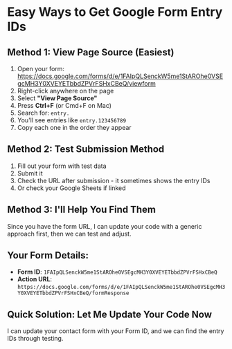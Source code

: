 # Easy Ways to Get Google Form Entry IDs

## Method 1: View Page Source (Easiest)

1. Open your form: https://docs.google.com/forms/d/e/1FAIpQLSenckW5me1StAROhe0VSEgcMH3Y0XVEYETbbdZPVrFSHxCBeQ/viewform
2. Right-click anywhere on the page
3. Select **"View Page Source"**
4. Press **Ctrl+F** (or Cmd+F on Mac)
5. Search for: `entry.`
6. You'll see entries like `entry.123456789`
7. Copy each one in the order they appear

## Method 2: Test Submission Method

1. Fill out your form with test data
2. Submit it
3. Check the URL after submission - it sometimes shows the entry IDs
4. Or check your Google Sheets if linked

## Method 3: I'll Help You Find Them

Since you have the form URL, I can update your code with a generic approach first, then we can test and adjust.

## Your Form Details:
- **Form ID**: `1FAIpQLSenckW5me1StAROhe0VSEgcMH3Y0XVEYETbbdZPVrFSHxCBeQ`
- **Action URL**: `https://docs.google.com/forms/d/e/1FAIpQLSenckW5me1StAROhe0VSEgcMH3Y0XVEYETbbdZPVrFSHxCBeQ/formResponse`

## Quick Solution: Let Me Update Your Code Now

I can update your contact form with your Form ID, and we can find the entry IDs through testing.
